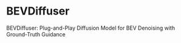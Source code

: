 # BEVDiffuser
BEVDiffuser: Plug-and-Play Diffusion Model for BEV Denoising with Ground-Truth Guidance
